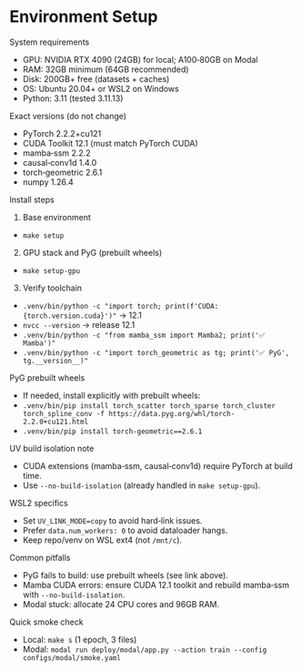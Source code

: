 # Environment Setup

System requirements

- GPU: NVIDIA RTX 4090 (24GB) for local; A100‑80GB on Modal
- RAM: 32GB minimum (64GB recommended)
- Disk: 200GB+ free (datasets + caches)
- OS: Ubuntu 20.04+ or WSL2 on Windows
- Python: 3.11 (tested 3.11.13)

Exact versions (do not change)

- PyTorch 2.2.2+cu121
- CUDA Toolkit 12.1 (must match PyTorch CUDA)
- mamba‑ssm 2.2.2
- causal‑conv1d 1.4.0
- torch‑geometric 2.6.1
- numpy 1.26.4

Install steps

1) Base environment
- `make setup`

2) GPU stack and PyG (prebuilt wheels)
- `make setup-gpu`

3) Verify toolchain
- `.venv/bin/python -c "import torch; print(f'CUDA: {torch.version.cuda}')"`  → 12.1
- `nvcc --version` → release 12.1
- `.venv/bin/python -c "from mamba_ssm import Mamba2; print('✅ Mamba')"`
- `.venv/bin/python -c "import torch_geometric as tg; print('✅ PyG', tg.__version__)"`

PyG prebuilt wheels

- If needed, install explicitly with prebuilt wheels:
- `.venv/bin/pip install torch_scatter torch_sparse torch_cluster torch_spline_conv -f https://data.pyg.org/whl/torch-2.2.0+cu121.html`
- `.venv/bin/pip install torch-geometric==2.6.1`

UV build isolation note

- CUDA extensions (mamba‑ssm, causal‑conv1d) require PyTorch at build time.
- Use `--no-build-isolation` (already handled in `make setup-gpu`).

WSL2 specifics

- Set `UV_LINK_MODE=copy` to avoid hard‑link issues.
- Prefer `data.num_workers: 0` to avoid dataloader hangs.
- Keep repo/venv on WSL ext4 (not `/mnt/c`).

Common pitfalls

- PyG fails to build: use prebuilt wheels (see link above).
- Mamba CUDA errors: ensure CUDA 12.1 toolkit and rebuild mamba‑ssm with `--no-build-isolation`.
- Modal stuck: allocate 24 CPU cores and 96GB RAM.

Quick smoke check

- Local: `make s` (1 epoch, 3 files)
- Modal: `modal run deploy/modal/app.py --action train --config configs/modal/smoke.yaml`
